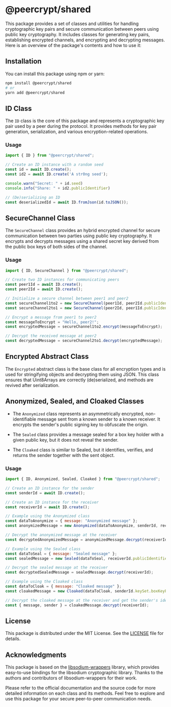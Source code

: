 # @peercrypt/shared

This package provides a set of classes and utilities for handling cryptographic key pairs and secure communication between peers using public key cryptography. It includes classes for generating key pairs, establishing encrypted channels, and encrypting and decrypting messages. Here is an overview of the package's contents and how to use it:

## Installation

You can install this package using npm or yarn:

```bash
npm install @peercrypt/shared
# or
yarn add @peercrypt/shared
```

## ID Class

The `ID` class is the core of this package and represents a cryptographic key pair used by a peer during the protocol. It provides methods for key pair generation, serialization, and various encryption-related operations. 

### Usage

```javascript
import { ID } from "@peercrypt/shared";

// Create an ID instance with a random seed
const id = await ID.create();
const id2 = await ID.create('A str0ng seed');

console.warn("Secret: " + id.seed)
console.info("Share: " + id2.publicIdentifier)

// (De)serializing an ID
const deserializedId = await ID.fromJson(id.toJSON());

```

## SecureChannel Class

The `SecureChannel` class provides an hybrid encrypted channel for secure communication between two parties using public key cryptography. It encrypts and decrypts messages using a shared secret key derived from the public box keys of both sides of the channel.

### Usage

```javascript
import { ID, SecureChannel } from "@peercrypt/shared";

// Create two ID instances for communicating peers
const peer1Id = await ID.create();
const peer2Id = await ID.create();

// Initialize a secure channel between peer1 and peer2
const secureChannel1to2 = new SecureChannel(peer1Id, peer2Id.publicIdentifier);
const secureChannel2to1 = new SecureChannel(peer2Id, peer1Id.publicIdentifier);

// Encrypt a message from peer1 to peer2
const messageToEncrypt = "Hello, peer2!";
const encryptedMessage = secureChannel1to2.encrypt(messageToEncrypt);

// Decrypt the received message at peer2
const decryptedMessage = secureChannel2to1.decrypt(encryptedMessage);
```

## Encrypted Abstract Class

The `Encrypted` abstract class is the base class for all encryption types and is used for stringifying objects and decrypting them using JSON. This class ensures that Uint8Arrays are correctly (de)serialized, and methods are revived after serialization.

## Anonymized, Sealed, and Cloaked Classes

- The `Anonymized` class represents an asymmetrically encrypted, non-identifiable message sent from a known sender to a known receiver. It encrypts the sender's public signing key to obfuscate the origin.

- The `Sealed` class provides a message sealed for a box key holder with a given public key, but it does not reveal the sender.

- The `Cloaked` class is similar to Sealed, but it identifies, verifies, and returns the sender together with the sent object.

### Usage

```javascript
import { ID, Anonymized, Sealed, Cloaked } from "@peercrypt/shared";

// Create an ID instance for the sender
const senderId = await ID.create();

// Create an ID instance for the receiver
const receiverId = await ID.create();

// Example using the Anonymized class
const dataToAnonymize = { message: "Anonymized message" };
const anonymizedMessage = new Anonymized(dataToAnonymize, senderId, receiverId.publicIdentifier);

// Decrypt the anonymized message at the receiver
const decryptedAnonymizedMessage = anonymizedMessage.decrypt(receiverId, senderId.publicIdentifier);

// Example using the Sealed class
const dataToSeal = { message: "Sealed message" };
const sealedMessage = new Sealed(dataToSeal, receiverId.publicIdentifier);

// Decrypt the sealed message at the receiver
const decryptedSealedMessage = sealedMessage.decrypt(receiverId);

// Example using the Cloaked class
const dataToCloak = { message: "Cloaked message" };
const cloakedMessage = new Cloaked(dataToCloak, senderId.keySet.boxKeyPair.publicKey, receiverId.keySet.boxKeyPair.publicKey);

// Decrypt the cloaked message at the receiver and get the sender's identifier
const { message, sender } = cloakedMessage.decrypt(receiverId);
```

## License

This package is distributed under the MIT License. See the [LICENSE](LICENSE) file for details.

## Acknowledgments

This package is based on the [libsodium-wrappers](https://github.com/jedisct1/libsodium-wrappers) library, which provides easy-to-use bindings for the libsodium cryptographic library. Thanks to the authors and contributors of libsodium-wrappers for their work.

Please refer to the official documentation and the source code for more detailed information on each class and its methods. Feel free to explore and use this package for your secure peer-to-peer communication needs.